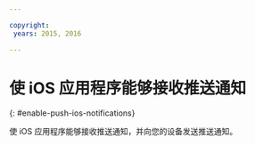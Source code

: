 ```yaml
---

copyright:
 years: 2015, 2016

---
```


# 使 iOS 应用程序能够接收推送通知
{: #enable-push-ios-notifications}

使 iOS 应用程序能够接收推送通知，并向您的设备发送推送通知。
